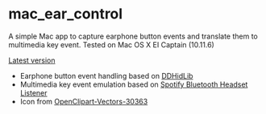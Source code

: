 # mac_ear_control

A simple Mac app to capture earphone button events and translate them to multimedia key event. Tested on Mac OS X EI Captain (10.11.6)

[Latest version](https://pan.baidu.com/s/1boXWdVT)

- Earphone button event handling based on [DDHidLib](https://github.com/Daij-Djan/DDHidLib)
- Multimedia key event emulation based on [Spotify Bluetooth Headset Listener](https://github.com/jguice/mac-bt-headset-fix)
- Icon from [OpenClipart-Vectors-30363](https://pixabay.com/en/icon-headphones-hearing-157355/)
